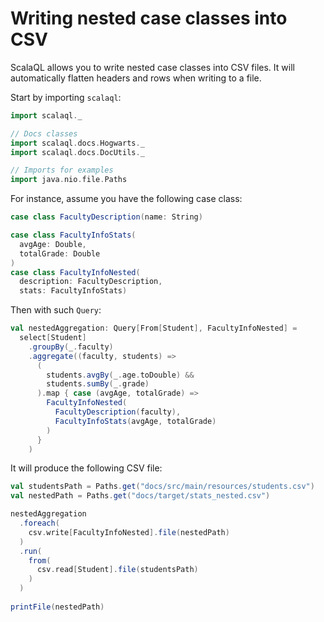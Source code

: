# Writing nested case classes into CSV

<head>
  <meta charset="UTF-8" />
  <meta name="author" content="Vitalii Honta" />
  <meta name="description" content="Getting started with Scala QL CSV module. Writing Nested case classes into CSV files" />
  <meta name="keywords" content="scala-ql, scala-ql-csv, scala process csv files, scala-ql-csv write nested case classes into file" />
</head>

ScalaQL allows you to write nested case classes into CSV files.
It will automatically flatten headers and rows when writing to a file.

Start by importing `scalaql`:

```scala mdoc
import scalaql._

// Docs classes
import scalaql.docs.Hogwarts._
import scalaql.docs.DocUtils._

// Imports for examples
import java.nio.file.Paths
```

For instance, assume you have the following case class:

```scala mdoc
case class FacultyDescription(name: String)

case class FacultyInfoStats(
  avgAge: Double, 
  totalGrade: Double
)
case class FacultyInfoNested(
  description: FacultyDescription, 
  stats: FacultyInfoStats)
```

Then with such `Query`:

```scala mdoc
val nestedAggregation: Query[From[Student], FacultyInfoNested] =
  select[Student]
    .groupBy(_.faculty)
    .aggregate((faculty, students) =>
      (
        students.avgBy(_.age.toDouble) &&
        students.sumBy(_.grade)
      ).map { case (avgAge, totalGrade) =>
        FacultyInfoNested(
          FacultyDescription(faculty),
          FacultyInfoStats(avgAge, totalGrade)
        )      
      }
    )
```

It will produce the following CSV file:

```scala mdoc
val studentsPath = Paths.get("docs/src/main/resources/students.csv")
val nestedPath = Paths.get("docs/target/stats_nested.csv")

nestedAggregation
  .foreach(
    csv.write[FacultyInfoNested].file(nestedPath)
  )
  .run(
    from(
      csv.read[Student].file(studentsPath)
    )
  )
  
printFile(nestedPath)
```
